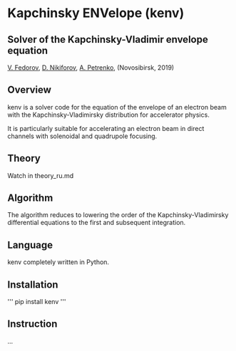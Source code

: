 # Kapchinsky ENVelope (kenv)
## Solver of the Kapchinsky-Vladimir envelope equation

<a href=mailto:fuodorov1998@gmail.com>V. Fedorov</a>, <a href=mailto:nikdanila@bk.ru>D. Nikiforov</a>, <a href=http://www.inp.nsk.su/~petrenko/>A. Petrenko</a>, (Novosibirsk, 2019)

## Overview

kenv is a solver code for the equation of the envelope of an electron beam with the Kapchinsky-Vladimirsky distribution for accelerator physics.

It is particularly suitable for accelerating an electron beam in direct channels with solenoidal and quadrupole focusing.

## Theory

Watch in theory_ru.md

## Algorithm

The algorithm reduces to lowering the order of the Kapchinsky-Vladimirsky differential equations to the first and subsequent integration.

## Language

kenv completely written in Python.

## Installation

'''
pip install kenv
'''

## Instruction

...